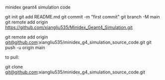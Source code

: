 minidex geant4 simulation code

git init
git add README.md
git commit -m "first commit"
git branch -M main
git remote add origin https://github.com/xiangliu535/Minidex_Geant4_Simulation.git

git remote add origin git@github.com:xiangliu535/minidex_g4_simulation_source_code.git
git push -u origin main


to pull:

 git clone git@github.com:xiangliu535/minidex_g4_simulation_source_code.git
